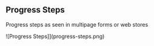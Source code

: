 ## Progress Steps

Progress steps as seen in multipage forms or web stores 

![Progress Steps]](progress-steps.png)  

<!-- ## Project Specifications

- Create and style landing page
- Style side nav and modal
- Add functionality to make menu open/close on button click
- Add functionality to make modal open/close on button click -->

